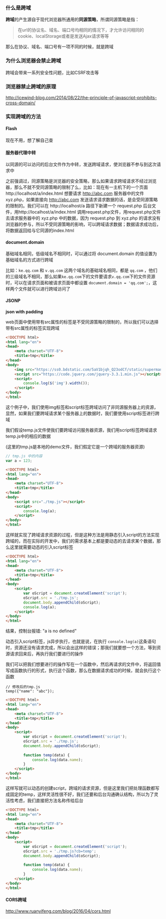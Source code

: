 ### 什么是跨域

**跨域**的产生源自于现代浏览器所通用的**同源策略**，所谓同源策略是指：

> 在url的协议名、域名、端口号均相同的情况下，才允许访问相同的cookie、localStorage或者是发送Ajax请求等等

那么在协议、域名、端口号有一项不同的时候，就是跨域

### 为什么浏览器会禁止跨域

跨域会带来一系列安全性问题，比如CSRF攻击等

### 浏览器禁止跨域的原理

http://icewind-blog.com/2014/08/22/the-principle-of-javascript-prohibits-cross-domain/

### 实现跨域的方法

#### Flash

现在不用，想了解自己查

#### 服务器代理中转

以同源的可以访问的后台文件作为中转，发送跨域请求，使浏览器不参与到这次请求中

之前强调过，同源策略是浏览器的安全策略，那么如果请求跨域请求不经过浏览器，那么不就不受同源策略的限制了么，比如：现在有一主机下的一个页面 http://localhost/a/index.html 想要请求 http://abc.com 服务器中的文件 xyz.php，如果直接向 http://abc.com 发送请求请求数据的话，是会受同源策略的限制的。我们可以在 http://localhost/a 路径下新建一个 request.php 后台文件，用http://localhost/a/index.html  调用request.php文件，用request.php文件去请求服务器中的 xyz.php 中的数据，因为 request.php 到 xyz.php 的请求没有浏览器的参与，所以不受同源策略的影响，可以跨域请求数据；数据请求成功后，将数据返回给与它同源的index.html

#### document.domain

基础域名相同，低级域名不相同时，可以通过将 document.domain 的值设置为 基础域名的方式进行跨域

比如：`ke.qq.com` 和 `v.qq.com`  这两个域名的基础域名相同，都是 `qq.com` ，他们的三级域名不相同，那么如果`ke.qq.com`下的文件要请求`v.qq.com`下的文件资源时，可以在请求页面和被请求页面中都设置 `document.domain = 'qq.com';`，这样两个文件就可以进行跨域访问了

#### JSONP

**json with padding**

web页面中使用带有src属性的标签是不受同源策略的限制的，所以我们可以选择带有src属性的标签实现跨域

```html
<!DOCTYPE html>
<html lang="en">
<head>
    <meta charset="UTF-8">
    <title>tmp</title>
</head>
<body>
    <img src="https://ss0.bdstatic.com/5aV1bjqh_Q23odCf/static/superman/img/logo_top_ca79a146.png">
    <script src="https://code.jquery.com/jquery-3.3.1.min.js"></script>
    <script>
        console.log($('img').width());
    </script>
</body>
</html>
```

这个例子中，我们使用img标签和script标签跨域访问了非同源服务器上的资源，显然，如果我们要跨域请求某个服务器上的数据时，我们要使用script标签进行跨域

我们假设temp.js文件使我们要跨域访问服务器资源，我们用script标签跨域请求temp.js中的相应的数据

(这里的tmp.js是本地的demo文件，我们假定它是一个跨域的服务器资源)

```javascript
// tmp.js 中的内容
var a = 123;
```

```html
<!DOCTYPE html>
<html lang="en">
<head>
    <meta charset="UTF-8">
    <title>tmp</title>
</head>
<body>
    <script src="./tmp.js"></script>
    <script>
        console.log(a);
    </script>
</body>
</html>
```

这样就实现了跨域请求资源的过程，但是这种方法是用静态引入script的方法实现跨域的，而在实际的开发中，我们的需求基本上都是要动态的去请求某个数据，那么这里就需要动态的引入script标签

```html
<!DOCTYPE html>
<html lang="en">
<head>
    <meta charset="UTF-8">
    <title>tmp</title>
</head>
<body>
    <script>
        var oScript = document.createElement('script');
        oScript.src = './tmp.js';
        document.body.appendChild(oScript);
        console.log(a);  
    </script>
</body>
</html>
```

结果，控制台报错: "a is no defined"

动态引入script标签，js异步执行，也就是说，在执行 `console.log(a)`这条语句时，资源还没有请求完成，所以会出这样的错误；那我们就要想一个方法，等到资源请求回来后，再执行我们要进行的操作

我们可以把我们想要进行的操作写在一个函数中，然后再请求的文件中，将返回值写成函数执行的形式，执行这个函数，那么在数据请求成功的时候，就会执行这个函数

```
// 修改后的tmp.js
temp({"name": "abc"});
```

```html
<!DOCTYPE html>
<html lang="en">
<head>
    <meta charset="UTF-8">
    <title>tmp</title>
</head>
<body>
    <script>
        var oScript = document.createElement('script');
        oScript.src = './tmp.js';
        document.body.appendChild(oScript);
 
        function temp(data) {
            console.log(data.name);
        }    
    </script>
</body>
</html>
```

这样写就可以动态的创建script，跨域的请求资源，但是这里我们把处理函数都写成固定的temp，这样灵活性很不好，我们还要和后台沟通确认结构，所以为了灵活性考虑，我们直接把方法名称传给后台

```html
<!DOCTYPE html>
<html lang="en">
<head>
    <meta charset="UTF-8">
    <title>tmp</title>
</head>
<body>
    <script>
        var oScript = document.createElement('script');
        oScript.src = './tmp.js?cb=temp';
        document.body.appendChild(oScript);
 
        function temp(data) {
            console.log(data.name);
        }    
    </script>
</body>
</html>
```

#### CORS跨域

http://www.ruanyifeng.com/blog/2016/04/cors.html